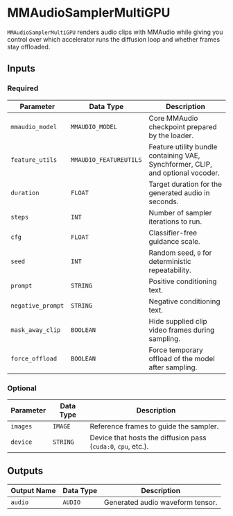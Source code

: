 # MMAudioSamplerMultiGPU

`MMAudioSamplerMultiGPU` renders audio clips with MMAudio while giving you control over which accelerator runs the diffusion loop and whether frames stay offloaded.

## Inputs

### Required

| Parameter | Data Type | Description |
| --- | --- | --- |
| `mmaudio_model` | `MMAUDIO_MODEL` | Core MMAudio checkpoint prepared by the loader. |
| `feature_utils` | `MMAUDIO_FEATUREUTILS` | Feature utility bundle containing VAE, Synchformer, CLIP, and optional vocoder. |
| `duration` | `FLOAT` | Target duration for the generated audio in seconds. |
| `steps` | `INT` | Number of sampler iterations to run. |
| `cfg` | `FLOAT` | Classifier-free guidance scale. |
| `seed` | `INT` | Random seed, `0` for deterministic repeatability. |
| `prompt` | `STRING` | Positive conditioning text. |
| `negative_prompt` | `STRING` | Negative conditioning text. |
| `mask_away_clip` | `BOOLEAN` | Hide supplied clip video frames during sampling. |
| `force_offload` | `BOOLEAN` | Force temporary offload of the model after sampling. |

### Optional

| Parameter | Data Type | Description |
| --- | --- | --- |
| `images` | `IMAGE` | Reference frames to guide the sampler. |
| `device` | `STRING` | Device that hosts the diffusion pass (`cuda:0`, `cpu`, etc.). |

## Outputs

| Output Name | Data Type | Description |
| --- | --- | --- |
| `audio` | `AUDIO` | Generated audio waveform tensor. |
